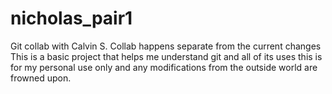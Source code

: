# nicholas_pair1
Git collab with Calvin S. 
Collab happens separate from the current changes
This is a basic project that helps me understand git and all of its uses
this is for my personal use only and any modifications from the outside world are frowned upon. 
